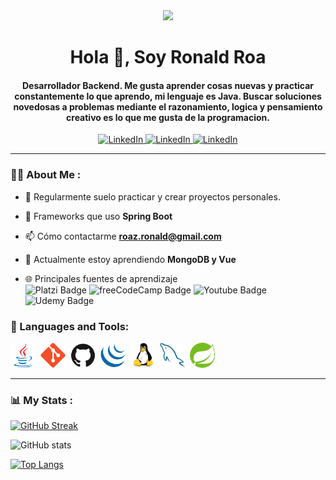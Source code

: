 <div id="header" align="center">
	<img src="https://media.giphy.com/media/5Zesu5VPNGJlm/giphy.gif" width="200" />
	<h1 align="center">Hola 👋, Soy Ronald Roa</h1>
	<h4 align="center">Desarrollador Backend.
		Me gusta aprender cosas nuevas y practicar constantemente lo que aprendo, mi lenguaje es Java.
		Buscar soluciones novedosas a problemas mediante el razonamiento, logica y pensamiento creativo es lo que me gusta de la programacion.
	</h4>
</div>


<div id="badges" align="center">
	<a href="https://www.linkedin.com/in/ronaldrz/" Target="_blank" >
	<img src="https://img.shields.io/badge/LinkedIn-0077B5?style=for-the-badge&logo=linkedin&logoColor=white" alt="LinkedIn" />
	</a>
	<a href="https://t.me/Ronald_Roa" Target="_blank" >
	<img src="https://img.shields.io/badge/Telegram-2CA5E0?style=for-the-badge&logo=telegram&logoColor=white" alt="LinkedIn" />
	</a>
	<a href="mailto:roaz.ronald@gmail.com" Target="_blank" >
	<img src="https://img.shields.io/badge/Gmail-D14836?style=for-the-badge&logo=gmail&logoColor=white" alt="LinkedIn" />
	</a>
</div>

---

### 👨‍💻 About Me :

- 📝 Regularmente suelo practicar y crear proyectos personales.

- 💬 Frameworks que uso **Spring Boot**

- 📫 Cómo contactarme **roaz.ronald@gmail.com**

- 🌱 Actualmente estoy aprendiendo **MongoDB y Vue**

- 🌐 Principales fuentes de aprendizaje <br>
<img src="https://img.shields.io/badge/Platzi-98CA3F?style=for-the-badge&logo=platzi&logoColor=white" alt="Platzi Badge" />&nbsp;<img src="https://img.shields.io/badge/freecodecamp-27273D?style=for-the-badge&logo=freecodecamp&logoColor=white" alt="freeCodeCamp Badge" />&nbsp;<img src="https://img.shields.io/badge/YouTube-FF0000?style=for-the-badge&logo=youtube&logoColor=white" alt="Youtube Badge">
<img src="https://img.shields.io/badge/Udemy-A435F0?style=for-the-badge&logo=Udemy&logoColor=white" alt="Udemy Badge" />&nbsp;


<div align="left">
	<h3>🔨 Languages and Tools:</h3>
	<div>
	<img src="https://github.com/devicons/devicon/blob/master/icons/java/java-original.svg" title="Java"alt="Java" width="40" height="40"/>&nbsp;
<img src="https://github.com/devicons/devicon/blob/master/icons/git/git-original.svg" title="Git"alt="Git" width="40" height="40"/>&nbsp;
<img src="https://github.com/devicons/devicon/blob/master/icons/github/github-original.svg" title="GitHub"alt="GitHub" width="40" height="40"/>&nbsp;
<img src="https://github.com/devicons/devicon/blob/master/icons/jquery/jquery-original.svg" title="JQuery"alt="JQuery" width="40" height="40"/>&nbsp;
<img src="https://github.com/devicons/devicon/blob/master/icons/linux/linux-original.svg" title="Linux"alt="Linux" width="40" height="40"/>&nbsp;
<img src="https://github.com/devicons/devicon/blob/master/icons/mysql/mysql-original.svg" title="Mysql"alt="Mysql" width="40" height="40"/>&nbsp;
<img src="https://github.com/devicons/devicon/blob/master/icons/spring/spring-original.svg" title="Spring"alt="Spring" width="40" height="40"/>&nbsp;


</div>

---

### 📊 My Stats :

  [![GitHub Streak](http://github-readme-streak-stats.herokuapp.com?user=Ronldroa&theme=chartreuse-dark&date_format=j%2Fn%5B%2FY%5D&sideNums=FFFFFF&sideLabels=40A6FF&ring=FF0000&fire=FF0000&dates=12DD70)](https://git.io/streak-stats)

  ![GitHub stats](https://github-readme-stats.vercel.app/api?username=Ronldroa&show_icons=true&bg_color=000&text_color=40A6FFFF&icon_color=12DD70FF&title_color=12DD70FF)


  [![Top Langs](https://github-readme-stats.vercel.app/api/top-langs/?username=Ronldroa&bg_color=000&text_color=12DD70FF&title_color=40A6FFFF)](https://github.com/anuraghazra/github-readme-stats)

